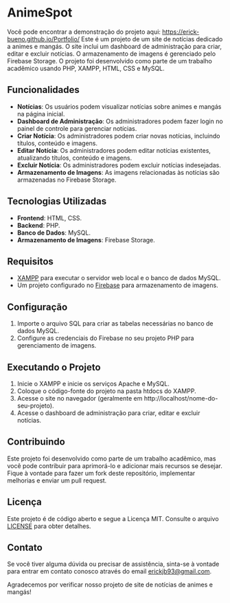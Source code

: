 # AnimeSpot
Você pode encontrar a demonstração do projeto aqui: https://erick-bueno.github.io/Portfolio/
Este é um projeto de um site de notícias dedicado a animes e mangás. O site inclui um dashboard de administração para criar, editar e excluir notícias. O armazenamento de imagens é gerenciado pelo Firebase Storage. O projeto foi desenvolvido como parte de um trabalho acadêmico usando PHP, XAMPP, HTML, CSS e MySQL.

## Funcionalidades

- **Notícias**: Os usuários podem visualizar notícias sobre animes e mangás na página inicial.
- **Dashboard de Administração**: Os administradores podem fazer login no painel de controle para gerenciar notícias.
- **Criar Notícia**: Os administradores podem criar novas notícias, incluindo títulos, conteúdo e imagens.
- **Editar Notícia**: Os administradores podem editar notícias existentes, atualizando títulos, conteúdo e imagens.
- **Excluir Notícia**: Os administradores podem excluir notícias indesejadas.
- **Armazenamento de Imagens**: As imagens relacionadas às notícias são armazenadas no Firebase Storage.

## Tecnologias Utilizadas

- **Frontend**: HTML, CSS.
- **Backend**: PHP.
- **Banco de Dados**: MySQL.
- **Armazenamento de Imagens**: Firebase Storage.

## Requisitos

- [XAMPP](https://www.apachefriends.org/index.html) para executar o servidor web local e o banco de dados MySQL.
- Um projeto configurado no [Firebase](https://firebase.google.com/) para armazenamento de imagens.

## Configuração

1. Importe o arquivo SQL para criar as tabelas necessárias no banco de dados MySQL.
2. Configure as credenciais do Firebase no seu projeto PHP para gerenciamento de imagens.

## Executando o Projeto

1. Inicie o XAMPP e inicie os serviços Apache e MySQL.
2. Coloque o código-fonte do projeto na pasta htdocs do XAMPP.
3. Acesse o site no navegador (geralmente em http://localhost/nome-do-seu-projeto).
4. Acesse o dashboard de administração para criar, editar e excluir notícias.

## Contribuindo

Este projeto foi desenvolvido como parte de um trabalho acadêmico, mas você pode contribuir para aprimorá-lo e adicionar mais recursos se desejar. Fique à vontade para fazer um fork deste repositório, implementar melhorias e enviar um pull request.

## Licença

Este projeto é de código aberto e segue a Licença MIT. Consulte o arquivo [LICENSE](LICENSE) para obter detalhes.

## Contato

Se você tiver alguma dúvida ou precisar de assistência, sinta-se à vontade para entrar em contato conosco através do email erickjb93@gmail.com.

Agradecemos por verificar nosso projeto de site de notícias de animes e mangás!

